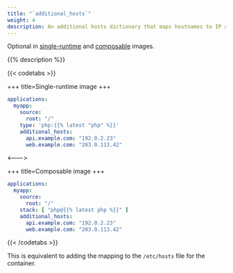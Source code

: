 ```yaml
---
title: "`additional_hosts`"
weight: 4
description: An additional hosts dictionary that maps hostnames to IP addresses.
---
```


Optional in [single-runtime](/create-apps/app-reference/single-runtime-image.md#primary-application-properties) and [composable](/create-apps/app-reference/composable-image.md#primary-application-properties) images.

{{% description %}}

{{< codetabs >}}

+++
title=Single-runtime image
+++

```yaml {configFile="app"}
applications:
  myapp:
    source:
      root: "/"
    type: 'php:{{% latest "php" %}}'
    additional_hosts:
      api.example.com: "192.0.2.23"
      web.example.com: "203.0.113.42"
```
<--->

+++
title=Composable image
+++

```yaml {configFile="app"}
applications:
  myapp:
    source:
      root: "/"
    stack: [ "php@{{% latest php %}}" ]
    additional_hosts:
      api.example.com: "192.0.2.23"
      web.example.com: "203.0.113.42"
```

{{< /codetabs >}}

This is equivalent to adding the mapping to the `/etc/hosts` file for the container.
